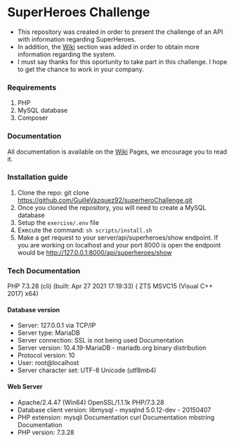 # SuperHeroes Challenge
* This repository was created in order to present the challenge of an API with information regarding SuperHeroes.
* In addition, the <a href="https://github.com/GuilleVazquez92/superheroChallenge/wiki">Wiki</a> section was added in order to obtain more information regarding the system.
* I must say thanks for this oportunity to take part in this challenge. I hope to get the chance to work in your company.

### Requirements
1. PHP
2. MySQL database
3. Composer



### Documentation
All documentation is available on the <a href="https://github.com/GuilleVazquez92/superheroChallenge/wiki">Wiki</a> Pages, we encourage you to read it.

### Installation guide

1. Clone the repo:
git clone https://github.com/GuilleVazquez92/superheroChallenge.git
2. Once you cloned the repository, you will need to create a MySQL database
3. Setup the `exercise/.env` file
4. Execute the command: `sh scripts/install.sh`
5. Make a get request to your server/api/superheroes/show endpoint.
If you are working on localhost and your port 8000 is open the endpoint would be
http://127.0.0.1:8000/api/superheroes/show


### Tech Documentation

PHP 7.3.28 (cli) (built: Apr 27 2021 17:19:33) ( ZTS MSVC15 (Visual C++ 2017) x64)

#### Database version
* Server: 127.0.0.1 via TCP/IP
* Server type: MariaDB
* Server connection: SSL is not being used Documentation
* Server version: 10.4.19-MariaDB - mariadb.org binary distribution
* Protocol version: 10
* User: root@localhost
* Server character set: UTF-8 Unicode (utf8mb4)

#### Web Server
* Apache/2.4.47 (Win64) OpenSSL/1.1.1k PHP/7.3.28
* Database client version: libmysql - mysqlnd 5.0.12-dev - 20150407 
* PHP extension: mysqli Documentation curl Documentation mbstring Documentation
* PHP version: 7.3.28

